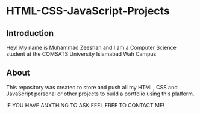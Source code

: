 # HTML-CSS-JavaScript-Projects

## Introduction

Hey! My name is Muhammad Zeeshan and I am a Computer Science student at the COMSATS University Islamabad Wah Campus

## About

This repository was created to store and push all my HTML, CSS and JavaScript personal or other projects to build a portfolio using this platform.


IF YOU HAVE ANYTHING TO ASK FEEL FREE TO CONTACT ME!
